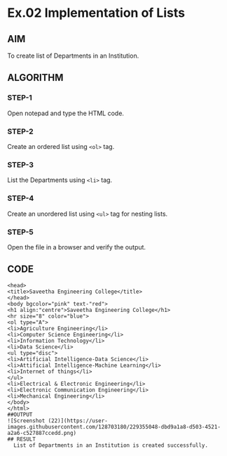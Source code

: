 # Ex.02 Implementation of Lists
## AIM
  To create list of Departments in an Institution.

## ALGORITHM
### STEP-1
  Open notepad and type the HTML code.

### STEP-2
  Create an ordered list using ```<ol>``` tag.

### STEP-3
  List the Departments using ```<li>``` tag.

### STEP-4
  Create an unordered list using ```<ul>``` tag for nesting lists.

### STEP-5
  Open the file in a browser and verify the output.
  
## CODE
```<html>
<head>
<title>Saveetha Engineering College</title>
</head>
<body bgcolor="pink" text-"red">
<h1 align:"centre">Saveetha Engineering College</h1>
<hr size="8" color="blue">
<ol type="A">
<li>Agriculture Engineering</li>
<li>Computer Science Engineering</li>
<li>Information Technology</li>
<li>Data Science</li>
<ul type="disc">
<li>Artificial Intelligence-Data Science</li>
<li>Attificial Intelligence-Machine Learning</li>
<li>Internet of things</li>
</ul>
<li>Electrical & Electronic Engineering</li>
<li>Electronic Communication Engineering</li>
<li>Mechanical Engineering</li>
</body>
</html>
##OUTPUT
![Screenshot (22)](https://user-images.githubusercontent.com/128703180/229355048-dbd9a1a8-d503-4521-a2a6-c527887ccedd.png)
## RESULT
  List of Departments in an Institution is created successfully.
